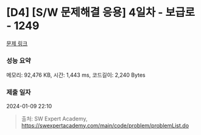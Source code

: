 # [D4] [S/W 문제해결 응용] 4일차 - 보급로 - 1249 

[문제 링크](https://swexpertacademy.com/main/code/problem/problemDetail.do?contestProbId=AV15QRX6APsCFAYD) 

### 성능 요약

메모리: 92,476 KB, 시간: 1,443 ms, 코드길이: 2,240 Bytes

### 제출 일자

2024-01-09 22:10



> 출처: SW Expert Academy, https://swexpertacademy.com/main/code/problem/problemList.do